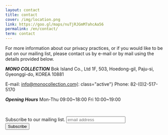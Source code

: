 ```yaml
---
layout: contact
title: contact
cover: /img/location.png
link: https://goo.gl/maps/nuTjRJGmM7ahcAa56
permalink: /en/contact/
term: contact
---
```


For more information about our privacy practices, or if you would like to be put on our mailing list,
please contact us by e-mail or by mail using the details provided below.

***MONO COLLECTION***
Bok Island Co., Ltd
1F, 503, Hoedong-gil, Paju-si,
Gyeonggi-do, KOREA
10881

E-mail: <info@monocollection.com>{: class="active"}
Phone: 82-(0)2-517-5170

***Opening Hours***
Mon-Thu 09:00~18:00
Fri 10:00~19:00

<p>&nbsp;</p>

<!-- Begin Mailchimp Signup Form -->
<link href="//cdn-images.mailchimp.com/embedcode/slim-10_7.css" rel="stylesheet" type="text/css">
<style type="text/css">
	#mc_embed_signup{background: transparent; clear:left; font:14px; }
  #mc_embed_signup form { padding: 0; }
</style>
<div id="mc_embed_signup">
<form action="https://monocollection.us19.list-manage.com/subscribe/post?u=10a0349901cb4785cf768c7c0&amp;id=3af3550e1c" method="post" id="mc-embedded-subscribe-form" name="mc-embedded-subscribe-form" class="validate" target="_blank" novalidate>
    <div id="mc_embed_signup_scroll">
	<label for="mce-EMAIL">Subscribe to our mailing list.</label>
	<input type="email" value="" name="EMAIL" class="email" id="mce-EMAIL" placeholder="email address" required>
    <div style="position: absolute; left: -5000px;" aria-hidden="true"><input type="text" name="b_10a0349901cb4785cf768c7c0_3af3550e1c" tabindex="-1" value=""></div>
    <div class="clear"><input type="submit" value="Subscribe" name="subscribe" id="mc-embedded-subscribe" class="button"></div>
    </div>
</form>
</div>

<!--End mc_embed_signup-->
